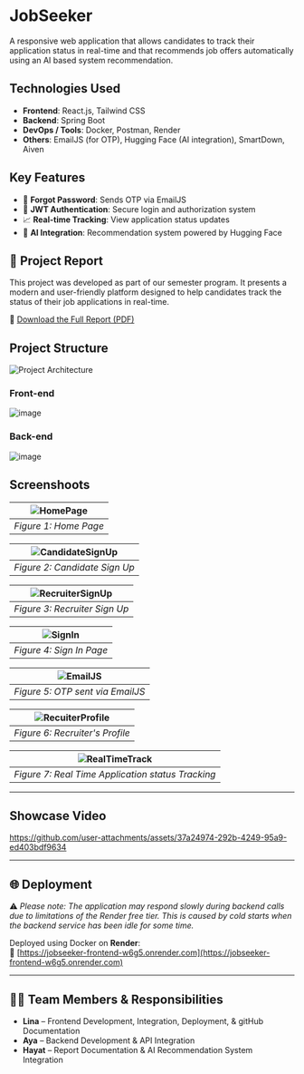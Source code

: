 # JobSeeker
A responsive web application that allows candidates to track their application status in real-time and that recommends job offers automatically using an AI based system recommendation.

## Technologies Used  
- **Frontend**: React.js, Tailwind CSS  
- **Backend**: Spring Boot  
- **DevOps / Tools**: Docker, Postman, Render  
- **Others**: EmailJS (for OTP), Hugging Face (AI integration), SmartDown, Aiven

##  Key Features  
- 🔐 **Forgot Password**: Sends OTP via EmailJS  
- 🔑 **JWT Authentication**: Secure login and authorization system  
- 📈 **Real-time Tracking**: View application status updates  
- 🤖 **AI Integration**: Recommendation system powered by Hugging Face

## 📄 Project Report

This project was developed as part of our semester program. It presents a modern and user-friendly platform designed to help candidates track the status of their job applications in real-time.

📎 [Download the Full Report (PDF)](https://github.com/user-attachments/files/20729345/PFS.report.pdf)

## Project Structure 
![Project Architecture](https://github.com/user-attachments/assets/b16ad007-6bf3-4570-9f5d-eca2d2d6545b)
### Front-end 
![image](https://github.com/user-attachments/assets/a8d44ca2-9946-4320-a884-a83a4bbfed2c)
### Back-end
![image](https://github.com/user-attachments/assets/3e5dc81b-d572-4fc6-94a8-a1f4c0f35bb9)

## Screenshoots
| ![HomePage](https://github.com/user-attachments/assets/ac2c1738-e557-4d65-aef1-198c437f9551) |
|:--:|
| *Figure 1: Home Page* |

|![CandidateSignUp](https://github.com/user-attachments/assets/44f7a312-404b-40cf-b5bc-5fc667b34851) |
|:--:|
| *Figure 2: Candidate Sign Up* |

| ![RecruiterSignUp](https://github.com/user-attachments/assets/0eaec093-e433-4d41-a7ba-763f4b89b427) |
|:--:|
| *Figure 3: Recruiter Sign Up* |

| ![SignIn](https://github.com/user-attachments/assets/7ef4d6f2-cace-4477-b2f3-9e019c432bb1) |
|:--:|
| *Figure 4: Sign In Page* |

| ![EmailJS](https://github.com/user-attachments/assets/b6a85e93-0148-4220-9658-008b9e1995b2) |
|:--:|
| *Figure 5: OTP sent via EmailJS* |

| ![RecuiterProfile](https://github.com/user-attachments/assets/9fcae36b-d844-40d6-bfc2-b1618252cb76) |
|:--:|
| *Figure 6: Recruiter's Profile* |


| ![RealTimeTrack](https://github.com/user-attachments/assets/3929d906-6432-4a74-8c76-3a23730a8237) |
|:--:|
| *Figure 7: Real Time Application status Tracking* |

---
## Showcase Video

https://github.com/user-attachments/assets/37a24974-292b-4249-95a9-ed403bdf9634

---

## 🌐 Deployment  
⚠️ _Please note: The application may respond slowly during backend calls due to limitations of the Render free tier. This is caused by cold starts when the backend service has been idle for some time._

Deployed using Docker on **Render**:  
🔗 [https://jobseeker-frontend-w6g5.onrender.com](https://jobseeker-frontend-w6g5.onrender.com)

---

## 👩‍💻 Team Members & Responsibilities  
- **Lina** – Frontend Development, Integration, Deployment, & gitHub Documentation  
- **Aya** – Backend Development & API Integration  
- **Hayat** – Report Documentation & AI Recommendation System Integration
